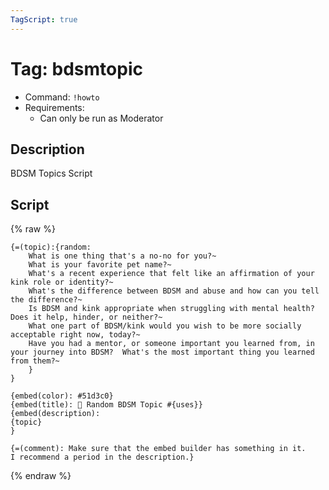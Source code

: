 ```yaml
---
TagScript: true
---
```


# Tag: bdsmtopic
- Command: `!howto`
- Requirements:
  - Can only be run as Moderator


## Description

BDSM Topics Script

## Script

{% raw %}
```
{=(topic):{random:
    What is one thing that's a no-no for you?~
    What is your favorite pet name?~
    What's a recent experience that felt like an affirmation of your kink role or identity?~
    What's the difference between BDSM and abuse and how can you tell the difference?~
    Is BDSM and kink appropriate when struggling with mental health?  Does it help, hinder, or neither?~
    What one part of BDSM/kink would you wish to be more socially acceptable right now, today?~
    Have you had a mentor, or someone important you learned from, in your journey into BDSM?  What's the most important thing you learned from them?~
    }
}

{embed(color): #51d3c0}
{embed(title): 💬 Random BDSM Topic #{uses}}
{embed(description):
{topic}
}

{=(comment): Make sure that the embed builder has something in it.
I recommend a period in the description.}
```
{% endraw %}